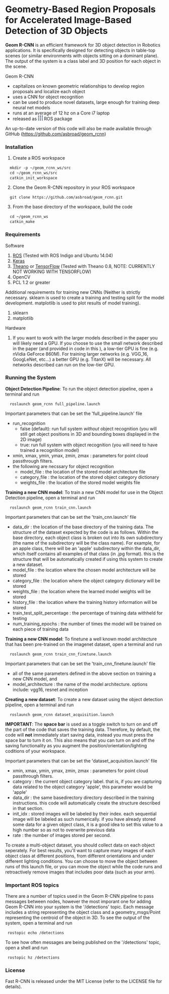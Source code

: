 # Geometry-Based Region Proposals for Accelerated Image-Based Detection of 3D Objects


**Geom R-CNN** is an efficient framework for 3D object detection in Robotics applications. It is specifically designed for detecting objects in table-top scenes (or similar environments with objects sitting on a dominant plane).  The output of the system is a class label and 3D position for each object in the scene.  

Geom R-CNN
 - capitalizes on known geometric relationships to develop region proposals and localize each object
 - uses a CNN for object recognition
 - can be used to produce novel datasets, large enough for training deep neural net models
 - runs at an average of 12 hz on a Core i7 laptop
 - released as <img src="./ros.png" width="15"> ROS package 

An up-to-date version of this code will also be made available through GitHub (https://github.com/asbroad/geom_rcnn)

### Installation

1. Create a ROS workspace
```Shell
  mkdir -p ~/geom_rcnn_ws/src
  cd ~/geom_rcnn_ws/src
  catkin_init_workspace
  ```
2. Clone the Geom R-CNN repository in your ROS workspace
```Shell
  git clone https://github.com/asbroad/geom_rcnn.git
  ```
3. From the base directory of the workspace, build the code
```Shell
  cd ~/geom_rcnn_ws
  catkin_make
  ```

### Requirements

Software
1. [ROS](http://www.ros.org/) (Tested with ROS Indigo and Ubuntu 14.04)
2. [Keras](https://keras.io/)
3. [Theano](http://deeplearning.net/software/theano/) or [TensorFlow](https://www.tensorflow.org/) (Tested with Theano 0.8, NOTE: CURRENTLY NOT WORKING WITH TENSORFLOW)
4. OpenCV
5. PCL 1.2 or greater

Additional requirements for training new CNNs (Neither is strictly necessary. sklearn is used to create a training and testing split for the model development.  matplotlib is used to plot results of model training).
1. sklearn
2. matplotlib

Hardware
1. If you want to work with the larger models described in the paper you will likely need a GPU.  If you choose to use the small network described in the paper (and provided in code in this ), a low-tier GPU is fine (e.g. nVidia GeForce 860M).  For training larger networks (e.g. VGG_16, GoogLeNet, etc...) a better GPU (e.g. TitanX) will be necessary.  All networks described can run on the low-tier GPU.

### Running the System

**Object Detection Pipeline**: To run the object detection pipeline, open a terminal and run
```Shell
  roslaunch geom_rcnn full_pipeline.launch
  ```
Important parameters that can be set the 'full_pipeline.launch' file
* run_recognition
	* false (default): run full system *without* object recognition (you will still get object positions in 3D and bounding boxes displayed in the 2D image) 
	* true: run full system with object recognition (you will need to have trained a recognition model)
* xmin, xmax, ymin, ymax, zmin, zmax : parameters for point cloud passthrough filters.
* the following are necssary for object recognition
  * model_file : the location of the stored model architecture file 
  * category_file : the location of the stored object category dictionary
  * weights_file : the location of the stored model weights file

**Training a new CNN model**: To train a new CNN model for use in the Object Detection pipeline, open a terminal and run
```Shell
  roslaunch geom_rcnn train_cnn.launch
  ```
Important parameters that can be set the 'train_cnn.launch' file
* data_dir : the location of the base directory of the training data. The structure of the dataset expected by the code is as follows.  Within the base directory, each object class is broken out into its own subdirectory (the name of the subdirectory will be the class name). For example, for an apple class, there will be an 'apple' subdirectory within the data_dir, which itself contains all examples of that class (in .jpg format).  this is the structure that will be automatically created if using this system to create a new dataset.
* model_file : the location where the chosen model architecture will be stored
* category_file : the location where the object category dictionary will be stored
* weights_file : the location where the learned model weights will be stored
* history_file : the location where the training history information will be stored
* train_test_split_percentage : the percentage of training data withheld for testing
* num_training_epochs : the number of times the model will be trained on each piece of training data

**Training a new CNN model**: To finetune a well known model architecture that has been pre-trained on the imagenet dataset, open a terminal and run
```Shell
  roslaunch geom_rcnn train_cnn_finetune.launch
  ```
Important parameters that can be set the 'train_cnn_finetune.launch' file
 * all of the same parameters defined in the above section on training a new CNN model, and
 * model_architecture : the name of the model architecture. options include: vgg16, resnet and inception

**Creating a new dataset**: To create a new dataset using the object detection pipeline, open a terminal and run
```Shell
  roslaunch geom_rcnn dataset_acquisition.launch
  ```
**IMPORTANT**: The **space bar** is used as a toggle switch to turn on and off the part of the code that saves the training data.  Therefore, by default, the code will **not** immediately start saving data, instead you must press the space bar to turn it on.  This also means that you can turn on and off the saving functionality as you augment the position/orientation/lighting coditions of your workspace.

Important parameters that can be set the 'dataset_acquisition.launch' file  
* xmin, xmax, ymin, ymax, zmin, zmax : parameters for point cloud passthrough filters.
* category : the current object category label.  that is, if you are capturing data related to the object category 'apple', this parameter would be 'apple'
* data_dir : the same basedirectory directory described in the training instructions.  this code will automatically create the structure described in that section.
* init_idx : stored images will be labeled by their index.  each sequential image will be labeled as such numerically.  if you have already stored some data for a given object class, it is a good idea to set this value to a high number so as not to overwrite previous data
* rate : the number of images stored per second.

To create a multi-object dataset, you should collect data on each object seperately.  For best results, you'll want to capture many images of each object class at different positions, from different orientations and under different lighting conditions.  You can choose to move the object between runs of this launch file, or you can move the object while the code runs and retroactively remove images that includes poor data (such as your arm).

### Important ROS topics 
There are a number of topics used in the Geom R-CNN pipeline to pass messages between nodes, however the most imporant one for adding Geom R-CNN into your system is the '/detections' topic.  Each message includes a string representing the object class and a geometry_msgs/Point representing the centroid of the object in 3D.  To see the output of the system, open a terminal and run
 ```Shell
  rostopic echo /detections
  ```
To see how often messages are being published on the '/detections' topic, open a shell and run
 ```Shell
  rostopic hz /detections
  ```

### License

Fast R-CNN is released under the MIT License (refer to the LICENSE file for details).
